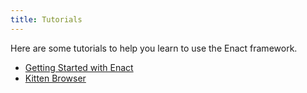 ```yaml
---
title: Tutorials
---
```


Here are some tutorials to help you learn to use the Enact framework.

*   [Getting Started with Enact](getting-started/)
*   [Kitten Browser](kitten-browser/)